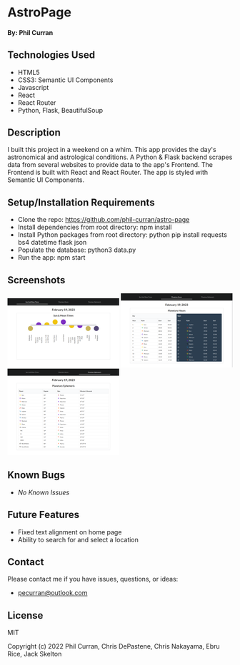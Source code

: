 # AstroPage

#### By: Phil Curran

## Technologies Used

- HTML5
- CSS3: Semantic UI Components
- Javascript
- React
- React Router
- Python, Flask, BeautifulSoup

## Description

I built this project in a weekend on a whim. This app provides the day's astronomical and astrological conditions. A Python & Flask backend scrapes data from several websites to provide data to the app's Frontend. The Frontend is built with React and React Router. The app is styled with Semantic UI Components.

## Setup/Installation Requirements

- Clone the repo: https://github.com/phil-curran/astro-page
- Install dependencies from root directory: npm install
- Install Python packages from root directory: python pip install requests bs4 datetime flask json
- Populate the database: python3 data.py
- Run the app: npm start

## Screenshots

![ Home View](/screenshots/home.png "Home View")
![ Planetary Hours View](/screenshots/hours.png "Planetary Hours View")
![ Ephemeris View](screenshots/positions.png "Planetary Ephemeris View")

## Known Bugs

- _No Known Issues_

## Future Features

- Fixed text alignment on home page
- Ability to search for and select a location

## Contact

Please contact me if you have issues, questions, or ideas:

- pecurran@outlook.com

## License

MIT

Copyright (c) 2022 Phil Curran, Chris DePastene, Chris Nakayama, Ebru Rice, Jack Skelton
